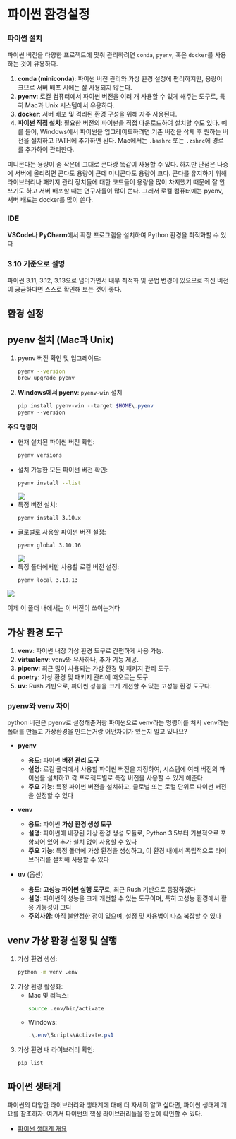 # 파이썬 환경설정

### 파이썬 설치
파이썬 버전을 다양한 프로젝트에 맞춰 관리하려면 `conda`, `pyenv`, 혹은 `docker`를 사용하는 것이 유용하다.

1. **conda (miniconda)**: 파이썬 버전 관리와 가상 환경 설정에 편리하지만, 용량이 크므로 서버 배포 시에는 잘 사용되지 않는다.
2. **pyenv**: 로컬 컴퓨터에서 파이썬 버전을 여러 개 사용할 수 있게 해주는 도구로, 특히 Mac과 Unix 시스템에서 유용하다.
3. **docker**: 서버 배포 및 격리된 환경 구성을 위해 자주 사용된다.
4. **파이썬 직접 설치**: 필요한 버전의 파이썬을 직접 다운로드하여 설치할 수도 있다. 예를 들어, Windows에서 파이썬을 업그레이드하려면 기존 버전을 삭제 후 원하는 버전을 설치하고 PATH에 추가하면 된다. Mac에서는 `.bashrc` 또는 `.zshrc`에 경로를 추가하여 관리한다.

미니콘다는 용량이 좀 작은데 그대로 콘다랑 똑같이 사용할 수 있다. 하지만 단점은 나중에 서버에 올리려면 콘다도 용량이 큰데 미니콘다도 용량이 크다. 콘다를 유지하기 위해 라이브러리나 패키지 관리 장치들에 대한 코드들이 용량을 많이 차지했기 때문에 잘 안쓰기도 하고 서버 배포할 때는 연구자들이 많이 쓴다. 그래서 로컬 컴퓨터에는 pyenv, 서버 배포는 docker를 많이 쓴다. 

### IDE
**VSCode**나 **PyCharm**에서 확장 프로그램을 설치하여 Python 환경을 최적화할 수 있다

### 3.10 기준으로 설명
파이썬 3.11, 3.12, 3.13으로 넘어가면서 내부 최적화 및 문법 변경이 있으므로 최신 버전이 궁금하다면 스스로 확인해 보는 것이 좋다.

## 환경 설정

## pyenv 설치 (Mac과 Unix)
1. pyenv 버전 확인 및 업그레이드:
   ```bash
   pyenv --version
   brew upgrade pyenv
   ```
2. **Windows에서 pyenv**: `pyenv-win` 설치
   ```powershell
   pip install pyenv-win --target $HOME\.pyenv
   pyenv --version
   ```

**주요 명령어**
- 현재 설치된 파이썬 버전 확인:
  ```bash
  pyenv versions
  ```
- 설치 가능한 모든 파이썬 버전 확인:
  ```bash
  pyenv install --list
  ```
  ![](https://velog.velcdn.com/images/soheean1370/post/d0232884-4e2f-4104-a425-03d6a867e228/image.png)
- 특정 버전 설치:
  ```bash
  pyenv install 3.10.x
  ```
- 글로벌로 사용할 파이썬 버전 설정:
  ```bash
  pyenv global 3.10.16
  ```
  ![](https://velog.velcdn.com/images/soheean1370/post/bcd43d74-39f7-460e-a874-e733440aaab9/image.png)
- 특정 폴더에서만 사용할 로컬 버전 설정:
  ```bash
  pyenv local 3.10.13
  ```
![](https://velog.velcdn.com/images/soheean1370/post/d9b3bcbe-50d1-4ebf-8427-9ea24e110d98/image.png)

이제 이 폴더 내에서는 이 버전이 쓰이는거다

## 가상 환경 도구
1. **venv**: 파이썬 내장 가상 환경 도구로 간편하게 사용 가능.
2. **virtualenv**: venv와 유사하나, 추가 기능 제공.
3. **pipenv**: 최근 많이 사용되는 가상 환경 및 패키지 관리 도구.
4. **poetry**: 가상 환경 및 패키지 관리에 떠오르는 도구.
5. **uv**: Rush 기반으로, 파이썬 성능을 크게 개선할 수 있는 고성능 환경 도구다.

### pyenv와 venv 차이
python 버전은 pyenv로 설정해준거랑 파이썬으로 venv라는 멍령어를 쳐서 venv라는 폴더를 만들고 가상환경을 만드는거랑 어떤차이가 있는지 알고 있나요?

- **pyenv**  
  - **용도**: 파이썬 **버전 관리 도구**
  - **설명**: 로컬 폴더에서 사용할 파이썬 버전을 지정하여, 시스템에 여러 버전의 파이썬을 설치하고 각 프로젝트별로 특정 버전을 사용할 수 있게 해준다
  - **주요 기능**: 특정 파이썬 버전을 설치하고, 글로벌 또는 로컬 단위로 파이썬 버전을 설정할 수 있다

- **venv**
  - **용도**: 파이썬 **가상 환경 생성 도구**
  - **설명**: 파이썬에 내장된 가상 환경 생성 모듈로, Python 3.5부터 기본적으로 포함되어 있어 추가 설치 없이 사용할 수 있다
  - **주요 기능**: 특정 폴더에 가상 환경을 생성하고, 이 환경 내에서 독립적으로 라이브러리를 설치해 사용할 수 있다

- **uv** (옵션)
  - **용도**: **고성능 파이썬 실행 도구**로, 최근 Rush 기반으로 등장하였다
  - **설명**: 파이썬의 성능을 크게 개선할 수 있는 도구이며, 특히 고성능 환경에서 활용 가능성이 크다
  - **주의사항**: 아직 불안정한 점이 있으며, 설정 및 사용법이 다소 복잡할 수 있다



## venv 가상 환경 설정 및 실행
1. 가상 환경 생성:
   ```bash
   python -m venv .env
   ```
2. 가상 환경 활성화:
   - Mac 및 리눅스:
     ```bash
     source .env/bin/activate
     ```
   - Windows:
     ```powershell
     .\.env\Scripts\Activate.ps1
     ```
3. 가상 환경 내 라이브러리 확인:
   ```bash
   pip list
   ```

## 파이썬 생태계
파이썬의 다양한 라이브러리와 생태계에 대해 더 자세히 알고 싶다면, 파이썬 생태계 개요를 참조하자. 여기서 파이썬의 핵심 라이브러리들을 한눈에 확인할 수 있다.
- [파이썬 생태계 개요](https://wikidocs.net/book/14021)
